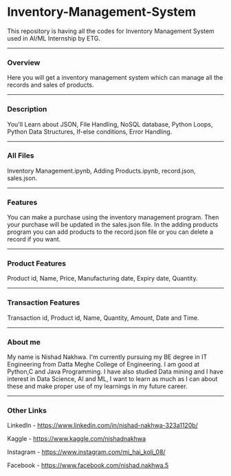 # Inventory-Management-System
This repository is having all the codes for Inventory Management System used in AI/ML Internship by ETG.

-----
### Overview
Here you will get a inventory management system which can manage all the records and sales of products.

-----
### Description
You'll Learn about JSON, File Handling, NoSQL database, Python Loops, Python Data Structures, If-else conditions, Error Handling.

-----
### All Files
Inventory Management.ipynb, Adding Products.ipynb, record.json, sales.json.

-----
### Features
You can make a purchase using the inventory management program. Then your purchase will be updated in the sales.json file.
In the adding products program you can add products to the record.json file or you can delete a record if you want.

-----
### Product Features
Product id, Name, Price, Manufacturing date, Expiry date, Quantity.

-----
### Transaction Features
Transaction id, Product id, Name, Quantity, Amount, Date and Time.

-----
### About me
My name is Nishad Nakhwa. I'm currently pursuing my BE degree in IT Engineering from Datta Meghe College of Engineering. I am good at Python,C and Java Programming. I have also studied Data mining and I have interest in Data Science, AI and ML, I want to learn as much as I can about these and make proper use of my learnings in my future career.

-----
### Other Links
LinkedIn - https://www.linkedin.com/in/nishad-nakhwa-323a1120b/

Kaggle - https://www.kaggle.com/nishadnakhwa

Instagram - https://www.instagram.com/mi_hai_koli_08/

Facebook - https://www.facebook.com/nishad.nakhwa.5
